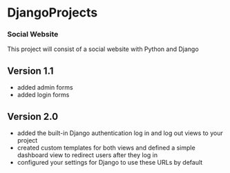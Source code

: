 # DjangoProjects
### Social Website
This project will consist of a social website with Python and Django

## Version 1.1
* added admin forms
* added login forms

## Version 2.0
* added the built-in Django authentication log in and log out views to your project
* created custom templates for both views and defined a simple dashboard view to redirect users after they log in
* configured your settings for Django to use these URLs by default